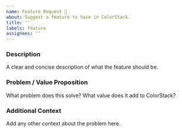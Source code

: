 ```yaml
---
name: Feature Request 🙏
about: Suggest a feature to have in ColorStack.
title: ''
labels: feature
assignees: ''
---
```


### Description

A clear and concise description of what the feature should be.

### Problem / Value Proposition

What problem does this solve? What value does it add to ColorStack?

### Additional Context

Add any other context about the problem here.
